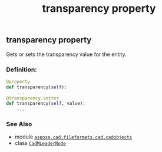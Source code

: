 ﻿---
title: transparency property
second_title: Aspose.CAD for Python via .NET API References
description: 
type: docs
weight: 540
url: /python-net/aspose.cad.fileformats.cad.cadobjects/cadmleadernode/transparency/
is_root: false
---

## transparency property


Gets or sets the transparency value for the entity.
### Definition:
```python
@property
def transparency(self):
    ...
@transparency.setter
def transparency(self, value):
    ...
```

### See Also
* module [`aspose.cad.fileformats.cad.cadobjects`](../../)
* class [`CadMLeaderNode`](/cad/python-net/aspose.cad.fileformats.cad.cadobjects/cadmleadernode)

